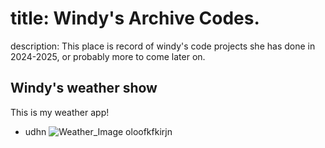 # title: Windy's Archive Codes.
description: This place is record of windy's code projects she has done in 2024-2025, or probably more to come later on.


## Windy's weather show
This is my weather app! 
+ udhn
![Weather_Image](https://github.com/user-attachments/assets/bbaf9a31-b463-437b-a364-a7a7dd993039)    oloofkfkirjn
